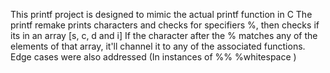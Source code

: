 This printf project is designed to mimic the actual printf function in C
The printf remake prints characters and checks for specifiers %, then checks if its in an array [s, c, d and i]
If the character after the % matches any of the elements of that array, it'll channel it to any of the associated functions.
Edge cases were also addressed (In instances of %% %whitespace )
